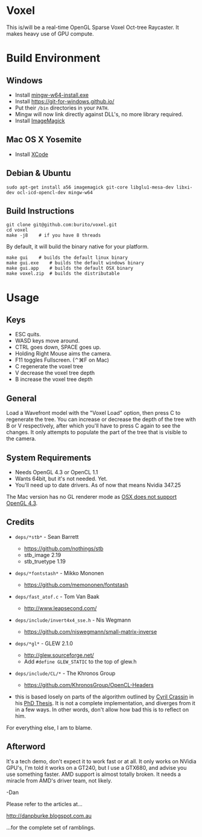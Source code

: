 Voxel
=====
This is/will be a real-time OpenGL Sparse Voxel Oct-tree Raycaster.
It makes heavy use of GPU compute.

Build Environment
=================
Windows
-------
* Install [mingw-w64-install.exe](http://sourceforge.net/projects/mingw-w64/files/)
* Install https://git-for-windows.github.io/
* Put their ``/bin`` directories in your ``PATH``.
* Mingw will now link directly against DLL's, no more library required.
* Install [ImageMagick](http://www.imagemagick.org/script/binary-releases.php#windows)

Mac OS X Yosemite
-----------------
* Install [XCode](https://developer.apple.com/xcode/downloads/)

Debian & Ubuntu
---------------
    sudo apt-get install a56 imagemagick git-core libglu1-mesa-dev libxi-dev ocl-icd-opencl-dev mingw-w64 

Build Instructions
------------------
    git clone git@github.com:burito/voxel.git
    cd voxel
    make -j8	# if you have 8 threads

By default, it will build the binary native for your platform.

    make gui	# builds the default linux binary
    make gui.exe	# builds the default windows binary
    make gui.app	# builds the default OSX binary
    make voxel.zip	# builds the distributable

Usage
=====

Keys
----
* ESC quits.
* WASD keys move around.
* CTRL goes down, SPACE goes up.
* Holding Right Mouse aims the camera.
* F11 toggles Fullscreen. (⌃⌘F on Mac)
* C regenerate the voxel tree
* V decrease the voxel tree depth
* B increase the voxel tree depth

General
-------
Load a Wavefront model with the "Voxel Load" option, then press C to regenerate the tree. You can increase or decrease the depth of the tree with B or V respectively, after which you'll have to press C again to see the changes. It only attempts to populate the part of the tree that is visible to the camera.


System Requirements
-------------------
* Needs OpenGL 4.3 or OpenCL 1.1
* Wants 64bit, but it's not needed. Yet.
* You'll need up to date drivers. As of now that means Nvidia 347.25

The Mac version has no GL renderer mode as [OSX does not support OpenGL 4.3](https://developer.apple.com/graphicsimaging/opengl/capabilities/).


Credits
-------

* ```deps/*stb*``` - Sean Barrett
    * https://github.com/nothings/stb
    * stb_image 2.19
    * stb_truetype 1.19
* ```deps/*fontstash*``` - Mikko Mononen
    * https://github.com/memononen/fontstash
* ```deps/fast_atof.c``` - Tom Van Baak
    * http://www.leapsecond.com/
* ```deps/include/invert4x4_sse.h``` - Nis Wegmann
    * https://github.com/niswegmann/small-matrix-inverse
* ```deps/*gl*``` - GLEW 2.1.0
    * http://glew.sourceforge.net/
    * Add ```#define GLEW_STATIC``` to the top of glew.h
* ```deps/include/CL/*``` - The Khronos Group
    * https://github.com/KhronosGroup/OpenCL-Headers


* this is based losely on parts of the algorithm outlined by [Cyril Crassin](http://maverick.inria.fr/Members/Cyril.Crassin/) in his [PhD Thesis](http://maverick.inria.fr/Publications/2011/Cra11/CCrassinThesis_EN_Web.pdf).
It is not a complete implementation, and diverges from it in a few ways. In other words, don't allow how bad this is to reflect on him.

For everything else, I am to blame.

Afterword
---------
It's a tech demo, don't expect it to work fast or at all. It only works on NVidia GPU's, I'm told it works on a GT240, but I use a GTX680, and advise you use something faster. AMD support is almost
totally broken. It needs a miracle from AMD's driver team, not likely.

-Dan

Please refer to the articles at...

http://danpburke.blogspot.com.au

...for the complete set of ramblings.

